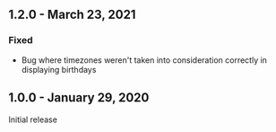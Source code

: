 ## 1.2.0 - March 23, 2021

### Fixed
- Bug where timezones weren&#x27;t taken into consideration correctly in displaying birthdays











## 1.0.0 - January 29, 2020
Initial release